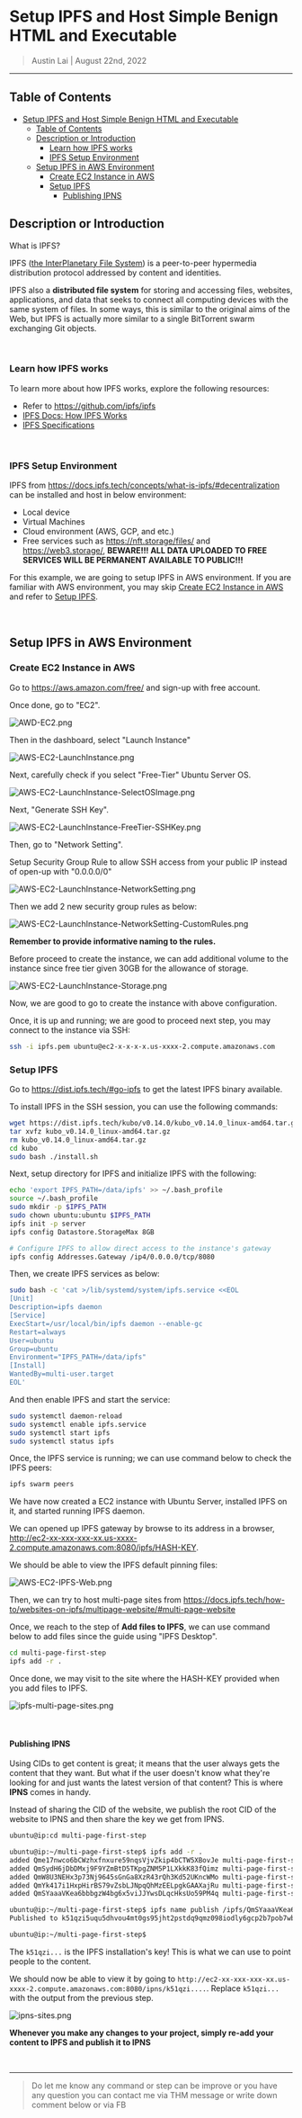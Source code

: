 # Setup IPFS and Host Simple Benign HTML and Executable

> Austin Lai | August 22nd, 2022

---

## Table of Contents

<!-- TOC -->

- [Setup IPFS and Host Simple Benign HTML and Executable](#setup-ipfs-and-host-simple-benign-html-and-executable)
    - [Table of Contents](#table-of-contents)
    - [Description or Introduction](#description-or-introduction)
        - [Learn how IPFS works](#learn-how-ipfs-works)
        - [IPFS Setup Environment](#ipfs-setup-environment)
    - [Setup IPFS in AWS Environment](#setup-ipfs-in-aws-environment)
        - [Create EC2 Instance in AWS](#create-ec2-instance-in-aws)
        - [Setup IPFS](#setup-ipfs)
            - [Publishing IPNS](#publishing-ipns)

<!-- /TOC -->

## Description or Introduction

<!-- Description -->

What is IPFS?

IPFS ([the InterPlanetary File System](https://docs.ipfs.tech/concepts/what-is-ipfs/)) is a peer-to-peer hypermedia distribution protocol addressed by content and identities.

IPFS also a **distributed file system** for storing and accessing files, websites, applications, and data that seeks to connect all computing devices with the same system of files. In some ways, this is similar to the original aims of the Web, but IPFS is actually more similar to a single BitTorrent swarm exchanging Git objects.

<br>

### Learn how IPFS works

To learn more about how IPFS works, explore the following resources:

- Refer to <https://github.com/ipfs/ipfs>
- [IPFS Docs: How IPFS Works](https://docs.ipfs.tech/concepts/how-ipfs-works)
- [IPFS Specifications](https://github.com/ipfs/specs)

<br>

### IPFS Setup Environment

IPFS from <https://docs.ipfs.tech/concepts/what-is-ipfs/#decentralization> can be installed and host in below environment:

- Local device
- Virtual Machines
- Cloud environment (AWS, GCP, and etc.)
- Free services such as <https://nft.storage/files/> and <https://web3.storage/>, **BEWARE!!! ALL DATA UPLOADED TO FREE SERVICES WILL BE PERMANENT AVAILABLE TO PUBLIC!!!**

For this example, we are going to setup IPFS in AWS environment. If you are familiar with AWS environment, you may skip [Create EC2 Instance in AWS](#create-ec2-instance-in-aws) and refer to [Setup IPFS](#setup-ipfs).

<!-- /Description -->

<br>

## Setup IPFS in AWS Environment

### Create EC2 Instance in AWS

Go to <https://aws.amazon.com/free/> and sign-up with free account.

Once done, go to "EC2".

![AWD-EC2.png](AWD-EC2.png)

Then in the dashboard, select "Launch Instance"

![AWS-EC2-LaunchInstance.png](AWS-EC2-LaunchInstance.png)

Next, carefully check if you select "Free-Tier" Ubuntu Server OS.

![AWS-EC2-LaunchInstance-SelectOSImage.png](AWS-EC2-LaunchInstance-SelectOSImage.png)

Next, "Generate SSH Key".

![AWS-EC2-LaunchInstance-FreeTier-SSHKey.png](AWS-EC2-LaunchInstance-FreeTier-SSHKey.png)

Then, go to "Network Setting".

Setup Security Group Rule to allow SSH access from your public IP instead of open-up with "0.0.0.0/0"

![AWS-EC2-LaunchInstance-NetworkSetting.png](AWS-EC2-LaunchInstance-NetworkSetting.png)

Then we add 2 new security group rules as below:

![AWS-EC2-LaunchInstance-NetworkSetting-CustomRules.png](AWS-EC2-LaunchInstance-NetworkSetting-CustomRules.png)

**Remember to provide informative naming to the rules.**

Before proceed to create the instance, we can add additional volume to the instance since free tier given 30GB for the allowance of storage.

![AWS-EC2-LaunchInstance-Storage.png](AWS-EC2-LaunchInstance-Storage.png)

Now, we are good to go to create the instance with above configuration.

Once, it is up and running; we are good to proceed next step, you may connect to the instance via SSH:

```bash
ssh -i ipfs.pem ubuntu@ec2-x-x-x-x.us-xxxx-2.compute.amazonaws.com
```

### Setup IPFS

Go to <https://dist.ipfs.tech/#go-ipfs> to get the latest IPFS binary available.

To install IPFS in the SSH session, you can use the following commands:

```bash
wget https://dist.ipfs.tech/kubo/v0.14.0/kubo_v0.14.0_linux-amd64.tar.gz
tar xvfz kubo_v0.14.0_linux-amd64.tar.gz
rm kubo_v0.14.0_linux-amd64.tar.gz 
cd kubo
sudo bash ./install.sh
```

Next, setup directory for IPFS and initialize IPFS with the following:

```bash
echo 'export IPFS_PATH=/data/ipfs' >> ~/.bash_profile
source ~/.bash_profile
sudo mkdir -p $IPFS_PATH
sudo chown ubuntu:ubuntu $IPFS_PATH
ipfs init -p server
ipfs config Datastore.StorageMax 8GB

# Configure IPFS to allow direct access to the instance's gateway
ipfs config Addresses.Gateway /ip4/0.0.0.0/tcp/8080
```

Then, we create IPFS services as below:

```bash
sudo bash -c 'cat >/lib/systemd/system/ipfs.service <<EOL
[Unit]
Description=ipfs daemon
[Service]
ExecStart=/usr/local/bin/ipfs daemon --enable-gc
Restart=always
User=ubuntu
Group=ubuntu
Environment="IPFS_PATH=/data/ipfs"
[Install]
WantedBy=multi-user.target
EOL'
```

And then enable IPFS and start the service:

```bash
sudo systemctl daemon-reload
sudo systemctl enable ipfs.service
sudo systemctl start ipfs
sudo systemctl status ipfs
```

Once, the IPFS service is running; we can use command below to check the IPFS peers:

```bash
ipfs swarm peers
```

We have now created a EC2 instance with Ubuntu Server, installed IPFS on it, and started running IPFS daemon.

We can opened up IPFS gateway by browse to its address in a browser, <http://ec2-xx-xxx-xxx-xx.us-xxxx-2.compute.amazonaws.com:8080/ipfs/HASH-KEY>.

We should be able to view the IPFS default pinning files:

![AWS-EC2-IPFS-Web.png](AWS-EC2-IPFS-Web.png)

Then, we can try to host multi-page sites from <https://docs.ipfs.tech/how-to/websites-on-ipfs/multipage-website/#multi-page-website>

Once, we reach to the step of **Add files to IPFS**, we can use command below to add files since the guide using "IPFS Desktop".

```bash
cd multi-page-first-step
ipfs add -r .
```

Once done, we may visit to the site where the HASH-KEY provided when you add files to IPFS.

![ipfs-multi-page-sites.png](ipfs-multi-page-sites.png)

<br>

#### Publishing IPNS

Using CIDs to get content is great; it means that the user always gets the content that they want. But what if the user doesn't know what they're looking for and just wants the latest version of that content? This is where **IPNS** comes in handy.

Instead of sharing the CID of the website, we publish the root CID of the website to IPNS and then share the key we get from IPNS.

```bash
ubuntu@ip:cd multi-page-first-step

ubuntu@ip:~/multi-page-first-step$ ipfs add -r .
added Qme17nwco6bCWzhxfnxure59nqsVjvZkip4bCTW5XBovJe multi-page-first-step/about.html
added QmSydH6jDbDMxj9F9YZmBtD5TKpgZNM5P1LXkkK83fQimz multi-page-first-step/index.html
added QmW8U3NEHx3p73Nj9645sGnGa8XzR43rQh3Kd52UKncWMo multi-page-first-step/moon-logo.png
added QmYk417i1HxpHirBS79vZsbLJNpqQhMzEELpgkGAAXajRu multi-page-first-step/screen.exe
added QmSYaaaVKea6bbbgzW4bg6x5viJJYwsDLqcHksUo59PM4q multi-page-first-step

ubuntu@ip:~/multi-page-first-step$ ipfs name publish /ipfs/QmSYaaaVKea6bbbgzW4bg6x5viJJYwsDLqcHksUo59PM4q
Published to k51qzi5uqu5dhvou4mt0gs95jht2pstdq9qmz098iodly6gcp2b7pob7wb33g3: /ipfs/QmSYaaaVKea6bbbgzW4bg6x5viJJYwsDLqcHksUo59PM4q

ubuntu@ip:~/multi-page-first-step$
```

The `k51qzi...` is the IPFS installation's key! This is what we can use to point people to the content.

We should now be able to view it by going to `http://ec2-xx-xxx-xxx-xx.us-xxxx-2.compute.amazonaws.com:8080/ipns/k51qzi....`. Replace `k51qzi...` with the output from the previous step.

![ipns-sites.png](ipns-sites.png)

**Whenever you make any changes to your project, simply re-add your content to IPFS and publish it to IPNS**

<br />

---

> Do let me know any command or step can be improve or you have any question you can contact me via THM message or write down comment below or via FB
